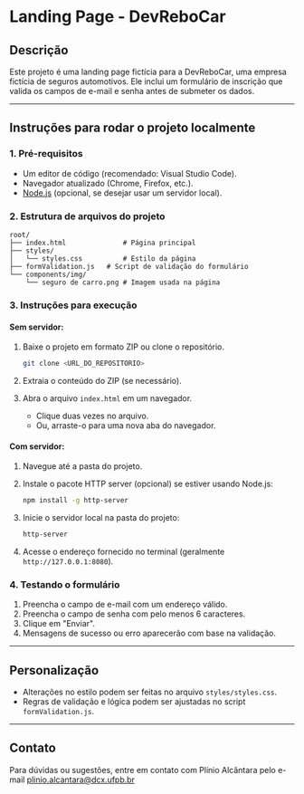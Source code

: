 # Landing Page - DevReboCar

## Descrição

Este projeto é uma landing page fictícia para a DevReboCar, uma empresa fictícia de seguros automotivos. Ele inclui um formulário de inscrição que valida os campos de e-mail e senha antes de submeter os dados.

---

## Instruções para rodar o projeto localmente

### 1. Pré-requisitos

- Um editor de código (recomendado: Visual Studio Code).
- Navegador atualizado (Chrome, Firefox, etc.).
- [Node.js](https://nodejs.org/) (opcional, se desejar usar um servidor local).

### 2. Estrutura de arquivos do projeto

```
root/
├── index.html              # Página principal
├── styles/
│   └── styles.css          # Estilo da página
├── formValidation.js   # Script de validação do formulário
└── components/img/
    └── seguro de carro.png # Imagem usada na página
```

### 3. Instruções para execução

#### Sem servidor:

1. Baixe o projeto em formato ZIP ou clone o repositório.

   ```bash
   git clone <URL_DO_REPOSITORIO>
   ```

2. Extraia o conteúdo do ZIP (se necessário).

3. Abra o arquivo `index.html` em um navegador.

   - Clique duas vezes no arquivo.
   - Ou, arraste-o para uma nova aba do navegador.

#### Com servidor:

1. Navegue até a pasta do projeto.

2. Instale o pacote HTTP server (opcional) se estiver usando Node.js:

   ```bash
   npm install -g http-server
   ```

3. Inicie o servidor local na pasta do projeto:

   ```bash
   http-server
   ```

4. Acesse o endereço fornecido no terminal (geralmente `http://127.0.0.1:8080`).

### 4. Testando o formulário

1. Preencha o campo de e-mail com um endereço válido.
2. Preencha o campo de senha com pelo menos 6 caracteres.
3. Clique em "Enviar".
4. Mensagens de sucesso ou erro aparecerão com base na validação.

---

## Personalização

- Alterações no estilo podem ser feitas no arquivo `styles/styles.css`.
- Regras de validação e lógica podem ser ajustadas no script `formValidation.js`.

---

## Contato

Para dúvidas ou sugestões, entre em contato com Plínio Alcântara pelo e-mail [plinio.alcantara@dcx.ufpb.br](mailto\:plinio.alcantara@dcx.ufpb.br)

